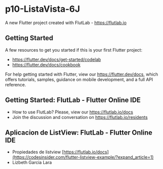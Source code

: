 # p10-ListaVista-6J

A new Flutter project created with FlutLab - https://flutlab.io

## Getting Started

A few resources to get you started if this is your first Flutter project:

- https://flutter.dev/docs/get-started/codelab
- https://flutter.dev/docs/cookbook

For help getting started with Flutter, view our
https://flutter.dev/docs, which offers tutorials,
samples, guidance on mobile development, and a full API reference.

## Getting Started: FlutLab - Flutter Online IDE

- How to use FlutLab? Please, view our https://flutlab.io/docs
- Join the discussion and conversation on https://flutlab.io/residents
  
## Aplicacion de ListView: FlutLab - Flutter Online IDE

- Propiedades de listview [https://flutlab.io/docs](https://codesinsider.com/flutter-listview-example/?expand_article=1)
- Lizbeth Garcia Lara
